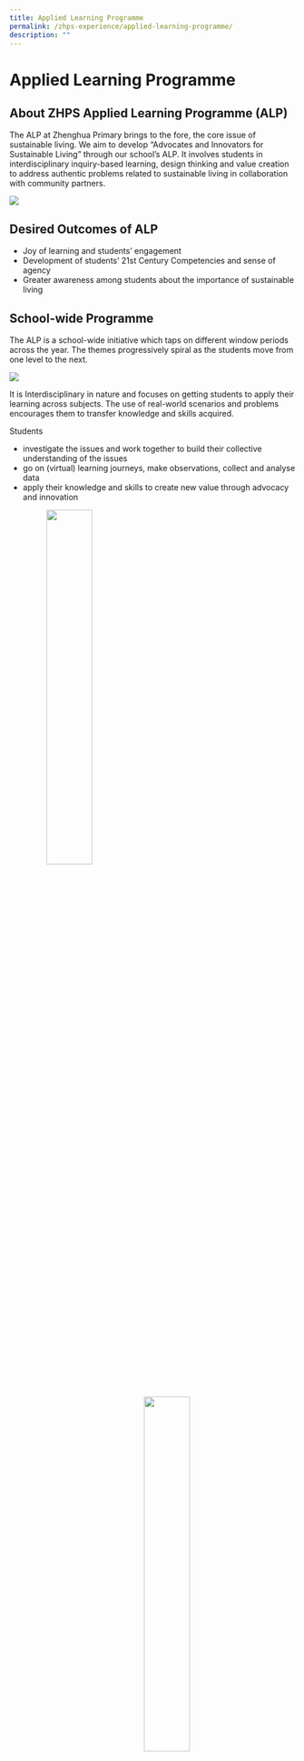```yaml
---
title: Applied Learning Programme
permalink: /zhps-experience/applied-learning-programme/
description: ""
---
```

# Applied Learning Programme

## About ZHPS Applied Learning Programme (ALP)

The ALP at Zhenghua Primary brings to the fore, the core issue of sustainable living. We aim to develop “Advocates and Innovators for Sustainable Living” through our school’s ALP. It involves students in interdisciplinary inquiry-based learning, design thinking and value creation to address authentic problems related to sustainable living in collaboration with community partners.

![](/images/ZHPS%20Experience/Applied%20Learning%20Programme/ALP_1.jpg)

## Desired Outcomes of ALP

*   Joy of learning and students’ engagement
*   Development of students’ 21st Century Competencies and sense of agency
*   Greater awareness among students about the importance of sustainable living

## School-wide Programme

The ALP is a school-wide initiative which taps on different window periods across the year. The themes progressively spiral as the students move from one level to the next.

![](/images/ZHPS%20Experience/Applied%20Learning%20Programme/ALP_2.jpg)

It is Interdisciplinary in nature and focuses on getting students to apply their learning across subjects. The use of real-world scenarios and problems encourages them to transfer knowledge and skills acquired.

Students

*   investigate the issues and work together to build their collective understanding of the issues
*   go on (virtual) learning journeys, make observations, collect and analyse data
*   apply their knowledge and skills to create new value through advocacy and innovation

<img src="/images/ZHPS%20Experience/Applied%20Learning%20Programme/ALP_3.jpg" style="width:40%;margin-left:65px;" align = "left">
<img src="/images/ZHPS%20Experience/Applied%20Learning%20Programme/ALP_4.png" style="width:40%;margin-right:65px;" align = "right">

<br clear="left">

<img src="/images/ZHPS%20Experience/Applied%20Learning%20Programme/ALP_5.jpg" style="width:40%;margin-left:65px;" align = "left">
<img src="/images/ZHPS%20Experience/Applied%20Learning%20Programme/ALP_6.jpg" style="width:40%;margin-right:65px;" align = "right">

<br clear="left">

<img src="/images/ZHPS%20Experience/Applied%20Learning%20Programme/ALP_7.jpg" style="width:40%;margin-left:65px;" align = "left">
<img src="/images/ZHPS%20Experience/Applied%20Learning%20Programme/ALP_8.jpg" style="width:40%;margin-right:65px;" align = "right">

<br clear="left">

<img src="/images/ZHPS%20Experience/Applied%20Learning%20Programme/ALP_9.jpg" style="width:50%">

## Key pedagogical approach

The ALP involves students in inter-disciplinary, inquiry-based learning, design thinking and value creation to address problems related to sustainable living in authentic home, school and community contexts.

  

The design thinking frame is used to support students in the process. On their ALP journey, they observe with empathy how people interact with their environments, and employs an iterative, hands-on approach to creating innovative solutions or bring across selected messages to their audience. Thus, the ALP projects start with trigger activities in students are guided to put themselves in the shoes of another person. They then collaborate to generate ideas so as to help tackle sustainable living challenges.

<img src="/images/ZHPS%20Experience/Applied%20Learning%20Programme/ALP_10.png" style="width:50%">

## T(h)inker Space

Selected ALP activities are carried out in the T(h)inker Space equipped with tinkering tools and materials. The space seeks to allow for brainstorming, collaboration and tinkering to take place. It is an area where students immerse themselves as Thinkers and subsequently Tinkers. As a Thinker, they brainstorm new and interesting ideas. As a Tinker, they engage in the making process, working with their value creation in an experimental manner.

|   |   |
|:---:|:---:|
|    ![](/images/ZHPS%20Experience/Applied%20Learning%20Programme/ALP_11.png) |   ![](/images/ZHPS%20Experience/Applied%20Learning%20Programme/ALP_12.png)  |

## Value Creations

We believe that our students have a voice and are never too young to make a difference. They advocate for their cause using their skills in the Technology and the Creative Arts domains. Each of them play their role as a concerned citizen and an active contributor when they express their innovative ideas, hopes and dreams for the future of sustainable living through their value-creations.

|   |   |
|:---:|:---:|
|    ![](/images/ZHPS%20Experience/Applied%20Learning%20Programme/ALP_13.png) |   ![](/images/ZHPS%20Experience/Applied%20Learning%20Programme/ALP_14.png)  |
|    ![](/images/ZHPS%20Experience/Applied%20Learning%20Programme/ALP_15.jpg) |   ![](/images/ZHPS%20Experience/Applied%20Learning%20Programme/ALP_16.jpg)  |
|    ![](/images/ZHPS%20Experience/Applied%20Learning%20Programme/ALP_17.png) |   ![](/images/ZHPS%20Experience/Applied%20Learning%20Programme/ALP_18.jpg)  |

|   |   |
|:---:|:---:|
|    ![](/images/ZHPS%20Experience/Applied%20Learning%20Programme/ALP_19.jpg) |   ![](/images/ZHPS%20Experience/Applied%20Learning%20Programme/ALP_21.jpg)  |
|    ![](/images/ZHPS%20Experience/Applied%20Learning%20Programme/ALP_20.jpg) |   ![](/images/ZHPS%20Experience/Applied%20Learning%20Programme/ALP_22.jpg)  |
|    ![](/images/ZHPS%20Experience/Applied%20Learning%20Programme/ALP_23.jpg) |   ![](/images/ZHPS%20Experience/Applied%20Learning%20Programme/ALP_24.jpg)  |


## Tier 2 ALP - Greenovation Club

The Greenovation Club was established in 2022. The CCA has a twin focus on green efforts and innovative practices. We welcome students who have a passion in championing for a cause in sustainable living and would like to improve the current state of affairs through innovating. In the CCA, they are exposed to STEM and tinkering activities through their commitment and participation in competitions and showcases. In the long run, we hope to nurture environment enthusiasts and solution-aspiring individuals.